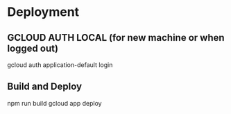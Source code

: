# Deployment

## GCLOUD AUTH LOCAL (for new machine or when logged out)
gcloud auth application-default login

## Build and Deploy
npm run build
gcloud app deploy